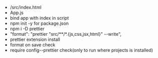 - /src/index.html
- App.js
- bind app with index in script
- npm init -y for package.json
- npm i -D prettier
- "format": "prettier \"src/**/*.{js,css,jsx,html}\" --write",
- prettier extension install
- format on save check
- require config--prettier check(only to run where projects is installed)